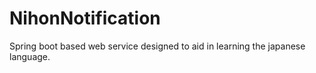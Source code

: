 # NihonNotification
Spring boot based web service designed to aid in learning the japanese language.
